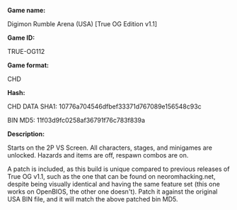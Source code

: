**Game name:**

Digimon Rumble Arena (USA) [True OG Edition v1.1]

**Game ID:**

TRUE-OG112

**Game format:**

CHD

**Hash:**

CHD DATA SHA1: 10776a704546dfbef33371d767089e156548c93c

BIN MD5: 11f03d9fc0258af36791f76c783f839a

**Description:**

Starts on the 2P VS Screen. All characters, stages, and minigames are unlocked. Hazards and items are off, respawn combos are on.

A patch is included, as this build is unique compared to previous releases of True OG v1.1, such as the one that can be found on neoromhacking.net, despite being visually identical and having the same feature set (this one works on OpenBIOS, the other one doesn't). Patch it against the original USA BIN file, and it will match the above patched bin MD5.
